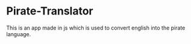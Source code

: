 # Pirate-Translator
 This is an app made in js which is used to convert english into the pirate language.
